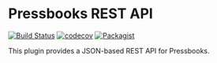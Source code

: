 # Pressbooks REST API

[![Build Status](https://travis-ci.org/pressbooks/pb-api.svg?branch=dev)](https://travis-ci.org/pressbooks/pb-api) [![codecov](https://codecov.io/gh/pressbooks/pb-api/branch/dev/graph/badge.svg)](https://codecov.io/gh/pressbooks/pb-api) [![Packagist](https://img.shields.io/packagist/v/pressbooks/pb-api.svg)](https://packagist.org/packages/pressbooks/pb-api)

This plugin provides a JSON-based REST API for Pressbooks.
